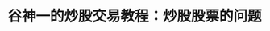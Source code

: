 ---
layout: page
title:  谷神一的炒股交易教程：炒股股票的问题
category: stock-course
tags:
keywords:
description:  
published:  false
---